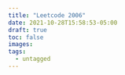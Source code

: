 ```yaml
---
title: "Leetcode 2006"
date: 2021-10-28T15:58:53-05:00
draft: true
toc: false
images:
tags:
  - untagged
---
```


